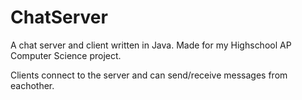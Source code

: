 # ChatServer
A chat server and client written in Java. Made for my Highschool AP Computer Science project.

Clients connect to the server and can send/receive messages from eachother.
